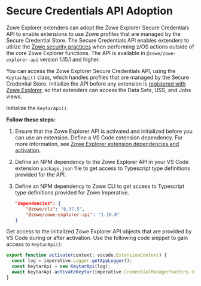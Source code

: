 # Secure Credentials API Adoption

Zowe Explorer extenders can adopt the Zowe Explorer Secure Credentials API to enable extensions to use Zowe profiles that are managed by the Secure Credential Store. The Secure Credentials API enables extenders to utilize the [Zowe security practices](https://docs.zowe.org/stable/user-guide/cli-scsplugin/) when performing z/OS actions outside of the core Zowe Explorer functions. The API is available in `@zowe/zowe-explorer-api` version 1.15.1 and higher.

You can access the Zowe Explorer Secure Credentials API, using the `KeytarApi()` class, which handles profiles that are managed by the Secure Credential Store. Initialize the API before any extension is [registered with Zowe Explorer](<(../README-Extending.md#accessing-the-zowe-explorer-api)>), so that extenders can access the Data Sets, USS, and Jobs views.

Initialize the `KeytarApi()`.

**Follow these steps:**

1. Ensure that the Zowe Explorer API is activated and initialized before you can use an extension. Define a VS Code extension dependency. For more information, see [Zowe Explorer extension dependencies and activation](../README-Extending.md#zowe-explorer-extension-dependencies-and-activation).
2. Define an NPM dependency to the Zowe Explorer API in your VS Code extension `package.json` file to get access to Typescript type definitions provided for the API.
3. Define an NPM dependency to Zowe CLI to get access to Typescript type definitions provided for Zowe Imperative.

   ```json
   "dependencies": {
       "@zowe/cli": "6.37.5",
       "@zowe/zowe-explorer-api": "1.16.0"
   }
   ```

Get access to the initialized Zowe Explorer API objects that are provided by VS Code during or after activation. Use the following code snippet to gain access to `KeytarApi()`:

```typescript
export function activate(context: vscode.ExtensionContext) {
  const log = imperative.Logger.getAppLogger();
  const keytarApi = new KeytarApi(log);
  await keytarApi.activateKeytar(imperative.CredentialManagerFactory.initialized, EnvironmentManager.isTheia());
}
```
